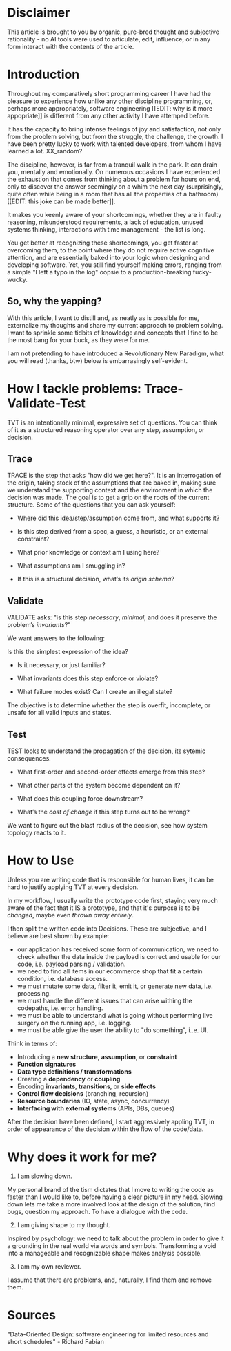 
# Disclaimer 

This article is brought to you by organic, pure-bred thought and subjective rationality - no AI tools were used to articulate, edit, influence, or in any form interact with the contents of the article.

# Introduction 

Throughout my comparatively short programming career I have had the pleasure to experience how unlike any other discipline programming, or, perhaps more appropriately, software engineering [[EDIT: why is it more appopriate]] is different from any other activity I have attemped before.

It has the capacity to bring intense feelings of joy and satisfaction, not only from the problem solving, but from the struggle, the challenge, the growth. I have been pretty lucky to work with talented developers, from whom I have learned a lot. XX_random?

The discipline, however, is far from a tranquil walk in the park. It can drain you, mentally and emotionally. On numerous occasions I have experienced the exhaustion that comes from thinking about a problem for hours on end, only to discover the answer seemingly on a whim the next day (surprisingly, quite often while being in a room that has all the properties of a bathroom) [[EDIT: this joke can be made better]]. 

It makes you keenly aware of your shortcomings, whether they are in faulty reasoning, misunderstood requirements, a lack of education, unused systems thinking, interactions with time management - the list is long. 

You get better at recognizing these shortcomings, you get faster at overcoming them, to the point where they do not require active cognitive attention, and are essentially baked into your logic when designing and developing software. Yet, you still find yourself making errors, ranging from a simple "I left a typo in the log" oopsie to a production-breaking fucky-wucky.

## So, why the yapping?

With this article, I want to distill and, as neatly as is possible for me, externalize my thoughts and share my current approach to problem solving. 
I want to sprinkle some tidbits of knowledge and concepts that I find to be the most bang for your buck, as they were for me.

I am not pretending to have introduced a Revolutionary New Paradigm, what you will read (thanks, btw) below is embarrasingly self-evident. 

# How I tackle problems: Trace-Validate-Test

TVT is an intentionally minimal, expressive set of questions. You can think of it as a structured reasoning operator over any step, assumption, or decision. 

## Trace 

TRACE is the step that asks "how did we get here?". It is an interrogation of the origin, taking stock of the assumptions that are baked in, making sure we understand the supporting context and the environment in which the decision was made. The goal is to get a grip on the roots of the current structure. Some of the questions that you can ask yourself: 

- Where did this idea/step/assumption come from, and what supports it?

- Is this step derived from a spec, a guess, a heuristic, or an external constraint?
    
- What prior knowledge or context am I using here?
    
- What assumptions am I smuggling in?
    
- If this is a structural decision, what’s its _origin schema_?

## Validate

VALIDATE asks: "is this step _necessary_, _minimal_, and does it preserve the problem’s _invariants_?"

We want answers to the following: 

 Is this the simplest expression of the idea?
    
- Is it necessary, or just familiar?
    
- What invariants does this step enforce or violate?
    
- What failure modes exist? Can I create an illegal state?

The objective is to determine whether the step is overfit, incomplete, or unsafe for all valid inputs and states. 

## Test

TEST looks to understand the propagation of the decision, its sytemic consequences. 

- What first-order and second-order effects emerge from this step?
    
- What other parts of the system become dependent on it?
    
- What does this coupling force downstream?
    
- What’s the _cost of change_ if this step turns out to be wrong?

We want to figure out the blast radius of the decision, see how system topology reacts to it. 


# How to Use

Unless you are writing code that is responsible for human lives, it can be hard to justify applying TVT at every decision. 

In my workflow, I usually write the prototype code first, staying very much aware of the fact that it IS a prototype, and that it's purpose is to be _changed_, maybe even _thrown away entirely_.

I then split the written code into Decisions. These are subjective, and I believe are best shown by example:

- our application has received some form of communication, we need to check whether the data inside the payload is correct and usable for our code, i.e. payload parsing / validation. 
- we need to find all items in our ecommerce shop that fit a certain condition, i.e. database access.
- we must mutate some data, filter it, emit it, or generate new data, i.e. processing.
- we must handle the different issues that can arise withing the codepaths, i.e. error handling.
- we must be able to understand what is going without performing live surgery on the running app, i.e. logging.
- we must be able give the user the ability to "do something", i..e. UI.

Think in terms of:

- Introducing a **new structure**, **assumption**, or **constraint**
- **Function signatures**
- **Data type definitions / transformations**
- Creating a **dependency** or **coupling**
- Encoding **invariants**, **transitions**, or **side effects**
- **Control flow decisions** (branching, recursion)
- **Resource boundaries** (IO, state, async, concurrency)
- **Interfacing with external systems** (APIs, DBs, queues)

After the decision have been defined, I start aggressively appling TVT, in order of appearance of the decision within the flow of the code/data. 

# Why does it work for me?

1. I am slowing down. 

My personal brand of the tism dictates that I move to writing the code as faster than I would like to, before having a clear picture in my head. 
Slowing down lets me take a more involved look at the design of the solution, find bugs, question my approach. To have a dialogue with the code.

2. I am giving shape to my thought. 

Inspired by psychology: we need to talk about the problem in order to give it a grounding in the real world via words and symbols. 
Transforming a void into a manageable and recognizable shape makes analysis possible.

3. I am my own reviewer.

I assume that there are problems, and, naturally, I find them and remove them.


# Sources

"Data-Oriented Design: software engineering for limited resources and short schedules" - Richard Fabian
